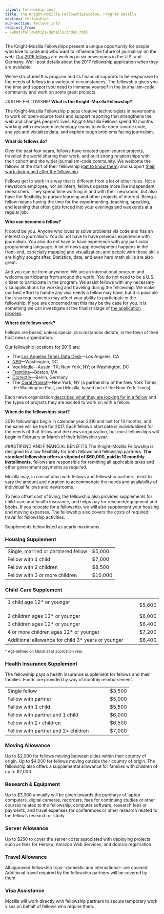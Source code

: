 ```yaml
---
layout: fellowship_post
title: The Knight-Mozilla Fellowships&colon; Program Details
section: fellowships
sub-section: fellows_info
redirect_from:
- /what/fellowships/details/index.html
---
```

<p class="bodybig">The Knight-Mozilla Fellowships present a unique opportunity for people who love to code and who want to influence the future of journalism on the web. <a href="/what/fellowships/2016meet/">Our 2016 fellows</a> are working in six newsrooms in the U.S. and Germany. We'll post details about the 2017 fellowship application when they are available.</p>

We've structured this program and its financial supports to be responsive to the needs of fellows in a variety of circumstances. The fellowship gives you the time and support you need to immerse yourself in the journalism-code community and work on some great projects. 

###THE FELLOWSHIP
**What is the Knight-Mozilla Fellowship?**

The Knight-Mozilla Fellowship places creative technologists in newsrooms to work on open-source tools and support reporting that strengthens the web and changes people's lives. Knight-Mozilla Fellows spend 10 months working with newsroom technology teams to write open-source code, analyze and visualize data, and explore tough problems facing journalism.

**What do fellows do?**

Over the past four years, fellows have created open-source projects, traveled the world sharing their work, and built strong relationships with their cohort and the wider journalism-code community. We welcome the fellows at the start of their fellowship ([get to know them](/what/fellowships/2016meet)) and support [their work during and after the fellowship](/what/fellowships/community/).

Fellows get to work in a way that is different from a lot of other roles. Not a newsroom employee, nor an intern, fellows operate more like independent researchers. They spend time working in and with their newsroom, but also have the flexibility to pursue learning and other projects of interest. Being a fellow means having the time for the experimenting, teaching, speaking, and learning that often gets forced into your evenings and weekends at a regular job.

**Who can become a fellow?**

It could be you. Anyone who loves to solve problems via code and has an  interest in journalism. You do not have to have previous experience with journalism. You also do not have to have experience with any particular programming language. A lot of news app development happens in the front-end, especially mapping and visualization, and people with those skills are highly sought after. Statistics, data, and even hard math skills are also great.

And you can be from anywhere. We are an international program and welcome participants from around the world. You do not need to be a U.S. citizen to participate in the program. We assist fellows with any necessary visa applications for working and traveling during the fellowship. We make our best effort to handle any visa needs a fellow may have, but it is possible that visa requirements may affect your ability to participate in the fellowship. If you are concerned that this may be the case for you, it is something we can investigate at the finalist stage of [the application process](/what/fellowships/faq).

**Where do fellows work?**

Fellows are based, unless special circumstances dictate, in the town of their host news organization.

Our fellowship locations for 2016 are:

* The [Los Angeles Times Data Desk](http://datadesk.github.io/2015-08-12-open-news/)—Los Angeles, CA
* [NPR](http://blog.apps.npr.org/2015/08/10/knight-mozilla.html)—Washington, DC
* [Vox Media](http://product.voxmedia.com/2015/8/13/9132033/you-should-be-the-vox-media-2016-opennews-fellow)—Austin, TX; New York, NY; or Washington, DC
* [Frontline](http://www.pbs.org/wgbh/pages/frontline/inside-frontline/join-frontline-as-a-knight-mozilla-opennews-fellow/)—Boston, MA
* [Correct!v](https://correctiv.org/en/nerds/blog/2015/08/11/become-opennews-fellow-correctiv/)—Berlin, Germany
* The [Coral Project](http://coralproject.net/fellows.html)—New York, NY (a partnership of the New York Times, the Washington Post, and Mozilla, based out of the New York Times)

Each news organization [described what they are looking for in a fellow](/blog/fellowships-news-partners) and the types of projects they are excited to work on with a fellow.

**When do the fellowships start?**

2016 fellowships begin in calendar year 2016 and last for 10 months, and the same will be true for 2017. Each fellow’s start date is individualized for the needs of that fellow and the news organization, but most fellowships will begin in February or March of their fellowship year.

###STIPEND AND FINANCIAL BENEFITS
The Knight-Mozilla Fellowship is designed to allow flexibility for both fellows and fellowship partners. **The standard fellowship offers a stipend of $60,000, paid in 10 monthly installments.** fellows are responsible for remitting all applicable taxes and other government payments as required.

Mozilla may, in consultation with fellows and fellowship partners, elect to vary the amount and duration to accommodate the needs and availability of individual fellows and newsrooms.

To help offset cost of living, the fellowship also provides supplements for child-care and health insurance, and helps pay for research/equipment and books. If you relocate for a fellowship, we will also supplement your housing and moving expenses. The fellowship also covers the costs of required travel for fellowship activities.

Supplements below listed as yearly maximums.

<h3>Housing Supplement</h3>
<table>
<tr>
<td>Single, married or partnered fellow
<td>$5,000
</tr>
<tr>
<td>Fellow with 1 child
<td>$7,000
</tr>
<tr>
<td>Fellow with 2 children
<td>$8,500
</tr>
<tr>
<td>Fellow with 3 or more children
<td>$10,000
</tr>
</table>


<h3>Child-Care Supplement</h3>
<table>
<tr>
<td>1 child age 12* or younger                                                     
<td>$5,600
</tr>
<tr>
<td>2 children ages 12* or younger
<td>$6,000
</tr>
<tr>
<td>3 children ages 12* or younger
<td>$6,400
</tr>
<tr>
<td>4 or more children ages 12* or younger
<td>$7,200
</tr>
<tr>
<td>Additional allowance for child 3* years or younger
<td>$6,400
</tr>
</table>
<small>* Age defined on March 31 of application year.</small>

<h3>Health Insurance Supplement</h3>
The fellowship pays a health insurance supplement for fellows and their families. Funds are provided by way of monthly reimbursement.

<table>
<tr>
<td>Single fellow                                                    
<td>$3,500
</tr>
<tr>
<td>Fellow with partner
<td>$5,000
</tr>
<tr>
<td>Fellow with 1 child
<td>$5,500
</tr>
<tr>
<td>Fellow with partner and 1 child
<td>$6,000
</tr>
<tr>
<td>Fellow with 2+ children
<td>$6,500
</tr>
<tr>
<td>Fellow with partner and 2+ children
<td>$7,000
</tr>
</table>

<h3>Moving Allowance</h3>
Up to $2,000 for fellows moving between cities within their country of origin. Up to $4,000 for fellows moving outside their country of origin. The fellowship also offers a supplemental allowance for families with children of up to $2,000.

<h3>Research & Equipment</h3>
Up to $3,000 annually will be given towards the purchase of laptop computers, digital cameras, recorders, fees for continuing studies or other courses related to the fellowship, computer software, research fees or payments, and travel expenses for conferences or other research related to the fellow’s research or study.

<h3>Server Allowance</h3>
Up to $250 to cover the server costs associated with deploying projects such as fees for Heroku, Amazon Web Services, and domain registration.

<h3>Travel Allowance</h3>
All approved fellowship trips--domestic and international--are covered. Additional travel required by the fellowship partners will be covered by them.

<h3>Visa Assistance</h3>
Mozilla will work directly with fellowship partners to secure temporary work visas on behalf of fellows who require them.

<!--The application process is easy and brief. [Apply now](/what/fellowships/apply) or [learn more about how it works](/what/fellowships/faq).-->
